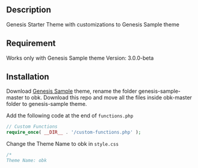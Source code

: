 ## Description

Genesis Starter Theme with customizations to Genesis Sample theme

## Requirement

Works only with Genesis Sample theme Version: 3.0.0-beta

## Installation

Download [Genesis Sample](https://github.com/studiopress/genesis-sample/ "Title") theme, rename the folder genesis-sample-master to obk. Download this repo and move all the files inside obk-master folder to genesis-sample theme.

Add the following code at the end of `functions.php`

```php
// Custom Functions
require_once( __DIR__ . '/custom-functions.php' );
```

Change the Theme Name to obk in `style.css`

```css
/*
Theme Name: obk
```